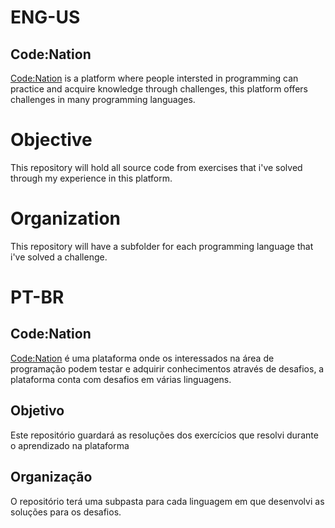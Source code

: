 # ENG-US

## Code:Nation
[Code:Nation](https://www.codenation.com.br/) is a platform where people intersted in programming can practice and acquire knowledge through challenges, this platform offers challenges in many programming languages.

# Objective

This repository will hold all source code from exercises that i've solved through my experience in this platform.

# Organization

This repository will have a subfolder for each programming language that i've solved a challenge. 

# PT-BR


## Code:Nation

[Code:Nation](https://www.codenation.com.br/) é uma plataforma onde os interessados na área de programação podem testar e adquirir conhecimentos através de desafios, a plataforma conta com desafios em várias linguagens.

## Objetivo

Este repositório guardará as resoluções dos exercícios que resolvi durante o aprendizado na plataforma

## Organização

O repositório terá uma subpasta para cada linguagem em que desenvolvi as soluções para os desafios.